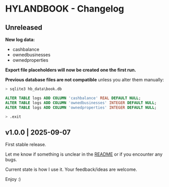 # HYLANDBOOK - Changelog


## Unreleased

**New log data:**
- cashbalance
- ownedbusinesses
- ownedproperties

**Export file placeholders will now be created one the first run.**

**Previous database files are not compatible** unless you alter them manually:
```sql
> sqlite3 hb_data\book.db

ALTER TABLE logs ADD COLUMN 'cashbalance' REAL DEFAULT NULL;
ALTER TABLE logs ADD COLUMN 'ownedbusinesses' INTEGER DEFAULT NULL;
ALTER TABLE logs ADD COLUMN 'ownedproperties' INTEGER DEFAULT NULL;

> .exit
```


## v1.0.0  | 2025-09-07

First stable release.

Let me know if something is unclear in the [README](./README.md) or if you encounter any bugs.

Current state is how I use it. Your feedback/ideas are welcome.

Enjoy :)
